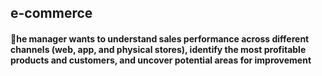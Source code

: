 ## e-commerce

#### 🎯he manager wants to understand sales performance across different channels (web, app, and physical stores), identify the most profitable products and customers, and uncover potential areas for improvement
